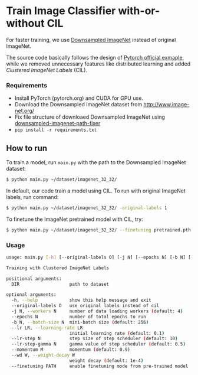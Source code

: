 # Train Image Classifier with-or-without CIL

For faster training, we use [Downsampled ImageNet](https://arxiv.org/abs/1707.08819) instead of original ImageNet.

The source code basically follows the design of [Pytorch official exmaple](https://github.com/pytorch/examples/tree/master/imagenet), while we removed unnecessary features like distributed learning and added *Clustered ImageNet Labels* (CIL).

### Requirements

- Install PyTorch (pytorch.org) and CUDA for GPU use.
- Download the Downsampled ImageNet dataset from http://www.image-net.org/
- Fix file structure of downloaed Downsampled ImageNet using [downsampled-imagenet-path-fixer](https://github.com/Prev/downsampled-imagenet-path-fixer)
- `pip install -r requirements.txt`


## How to run

To train a model, run `main.py` with the path to the Downsampled ImageNet dataset:

```bash
$ python main.py ~/dataset/imagenet_32_32/
```

In default, our code train a model using CIL. To run with original ImageNet labels, run command:

```bash
$ python main.py ~/dataset/imagenet_32_32/ -original-labels 1
```

To finetune the ImageNet pretrained model with CIL, try:

```bash
$ python main.py ~/dataset/imagenet_32_32/ --finetuning pretrained.pth
```


### Usage

```bash
usage: main.py [-h] [--original-labels O] [-j N] [--epochs N] [-b N] [--lr LR] [--lr-step N] [--lr-step-gamma N] [--momentum M] [--wd W] [--finetuning PATH] DIR

Training with Clustered ImageNet Labels

positional arguments:
  DIR                   path to dataset

optional arguments:
  -h, --help            show this help message and exit
  --original-labels O   use original labels instead of cil
  -j N, --workers N     number of data loading workers (default: 4)
  --epochs N            number of total epochs to run
  -b N, --batch-size N  mini-batch size (default: 256)
  --lr LR, --learning-rate LR
                        initial learning rate (default: 0.1)
  --lr-step N           step size of step scheduler (default: 10)
  --lr-step-gamma N     gamma value of step scheduler (default: 0.5)
  --momentum M          momentum (default: 0.9)
  --wd W, --weight-decay W
                        weight decay (default: 1e-4)
  --finetuning PATH     enable finetuning mode from pre-trained model
```
